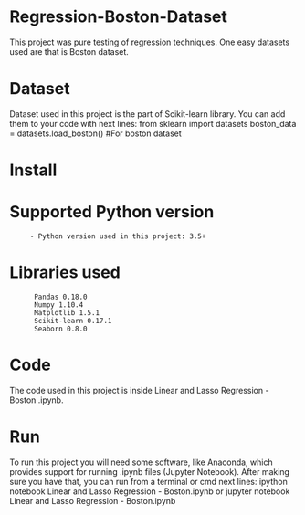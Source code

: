 # Regression-Boston-Dataset
This project was pure testing of regression techniques. One easy datasets used are that is Boston dataset.
# Dataset

Dataset used in this project is the part of Scikit-learn library. You can add them to your code with next lines:
from sklearn import datasets
boston_data = datasets.load_boston() #For boston dataset
# Install
   # Supported Python version
         - Python version used in this project: 3.5+
   # Libraries used
          Pandas 0.18.0
          Numpy 1.10.4
          Matplotlib 1.5.1
          Scikit-learn 0.17.1
          Seaborn 0.8.0
# Code
The code used in this project is inside Linear and Lasso Regression - Boston .ipynb.
# Run
To run this project you will need some software, like Anaconda, which provides support for running .ipynb files (Jupyter Notebook).
After making sure you have that, you can run from a terminal or cmd next lines:
ipython notebook Linear and Lasso Regression - Boston.ipynb
or
jupyter notebook Linear and Lasso Regression - Boston.ipynb
